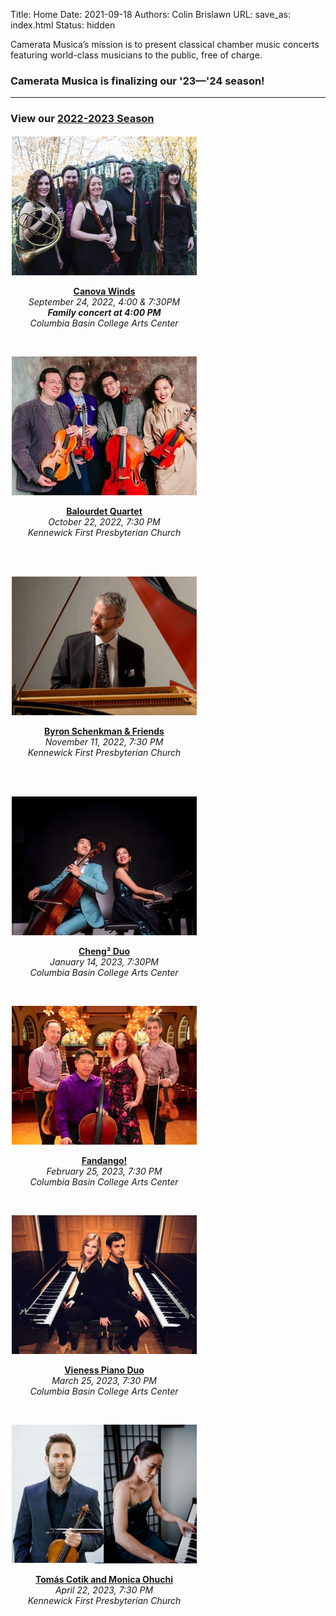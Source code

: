 Title: Home
Date: 2021-09-18
Authors: Colin Brislawn
URL:
save_as: index.html
Status: hidden

Camerata Musica’s mission is to present classical chamber music concerts featuring world-class musicians to the public, free of charge.

### Camerata Musica is finalizing our '23—'24 season!

<!--
### Camerata Musica announces 2022—2023 season!

After a two-year pause, we are thrilled to announce our 2022-2023 concert season. We look forward to welcoming back our patrons and resuming our mission to share world-class classical chamber music with the Tri-Cities, WA.

Be sure to check back (or [sign up for our email list](http://eepurl.com/cD1Zvv)) for concert schedule updates.
-->

---

### View our [2022-2023 Season]({filename}/pages/CurrentSeason.md)


<div class="season-container">

  <div class="season-cell">
    <a href="./canova-winds.html"><img alt="Canova Winds photo" src="/images/2022-2023/CanovaWinds-small.jpg"/></a>
    <p>
      <strong><a href="./canova-winds.html">Canova Winds</a></strong><br/> <em>September 24, 2022, 4:00 &amp; 7:30PM</em><br/> 
      <strong><em>Family concert at 4:00 PM</em></strong><br/> 
      <em>Columbia Basin College Arts Center</em><br/>
      <br/>
    </p>
  </div>
  
  <div class="season-cell">
    <a href="./balourdet-quartet.html"><img alt="Balourdet Quartet photo" src="/images/2022-2023/BalourdetQuartet-small.jpg"/></a>
    <p>
      <strong><a href="./balourdet-quartet.html">Balourdet Quartet</a></strong><br/> 
      <em>October 22, 2022, 7:30 PM</em><br/> <em>Kennewick First Presbyterian Church</em><br/> 
      <br/>
      <br/>
    </p>
  </div>
  
  <div class="season-cell">
    <a href="./byron-schenkman-2022.html"><img alt="Byron Schenkman at" src="/images/2022-2023/ByronSchenkman-small.jpg"/></a>
    <p>
    <strong><a href="./byron-schenkman-2022.html">Byron Schenkman &amp; Friends</a></strong><br/> 
    <em>November 11, 2022, 7:30 PM</em><br/> <em>Kennewick First Presbyterian Church</em><br/> 
    <br/>
    <br/>
    </p>
  </div>

  <div class="season-cell">
    <a href="./Cheng-2-Duo.html"><img alt="Cheng² Duo, back to back" src="/images/2022-2023/Cheng2Duo-small.jpg"/></a>
    <p>
      <strong><a href="./Cheng-2-Duo.html">Cheng² Duo</a></strong><br/> 
      <em>January 14, 2023, 7:30PM</em><br/> 
      <em>Columbia Basin College Arts Center</em><br/>
      <br/>
    </p>
  </div>
  
  <div class="season-cell">
    <a href="./fandango.html"><img alt="Fandango group photo" src="/images/2022-2023/Fandango-small.jpg"/></a>
    <p>
      <strong><a href="./fandango.html">Fandango!</a></strong><br/> 
      <em>February 25, 2023, 7:30 PM</em><br/> 
      <em>Columbia Basin College Arts Center</em><br/>
      <br/>
    </p>
  </div>
  
  <div class="season-cell">
    <a href="./vieness-piano-duo.html"><img alt="Vieness Piano Duo back to back at pianos" src="/images/2022-2023/VienessPianoDuo-small.jpg"/></a>
    <p>
      <strong><a href="./vieness-piano-duo.html">Vieness Piano Duo</a></strong><br/> 
      <em>March 25, 2023, 7:30 PM</em><br/> 
      <em>Columbia Basin College Arts Center</em><br/>
      <br/>
    </p>
  </div>

  <div class="season-cell">
    <a href="./tomas-cotikmonica-ohuchi.html"><img alt="Tomás Cotik and Monica Ohuchi" src="/images/2022-2023/TomasCotikandMonicaOhuchi-small.jpg"/></a>
    <p>
      <strong><a href="./tomas-cotikmonica-ohuchi.html">Tomás Cotik and Monica Ohuchi</a></strong><br/> 
      <em>April 22, 2023, 7:30 PM</em><br/> 
      <em>Kennewick First Presbyterian Church</em><br/>
      <br/>
    </p>
    </div>
  
</div>

<style>

  .season-container {
  display: grid;
  grid-template-columns:  repeat(auto-fit, minmax(280px, 300px));
  grid-auto-flow: row;
  justify-content: start;
  
  
  }
  .season-cell {
  padding: 2px;
    text-align: center;
    margin-bottom: 10px;
    text-decoration: none;
    border-bottom: none;

  }

</style>


<!--
<table>
<colgroup>
<col style="width: 33%"/>
<col style="width: 33%"/>
<col style="width: 33%"/>
</colgroup>
<tbody>
<tr class="odd">
<td style="text-align: center;"><a href="./canova-winds.html"><img alt="Canova Winds photo" src="/images/2022-2023/CanovaWinds-small.jpg"/></a></td>
<td style="text-align: center;"><a href="./balourdet-quartet.html"><img alt="Balourdet Quartet photo" src="/images/2022-2023/BalourdetQuartet-small.jpg"/></a></td>
<td style="text-align: center;"><a href="./byron-schenkman-2022.html"><img alt="Byron Schenkman at" src="/images/2022-2023/ByronSchenkman-small.jpg"/></a></td>
</tr>
<tr class="even">
<td style="text-align: center;"><strong><a href="./canova-winds.html">Canova Winds</a></strong><br/> <em>September 24, 2022, 4:00 &amp; 7:30PM</em><br/> <strong><em>Special family concert at 4:00 PM</em></strong><br/> <em>Columbia Basin College Arts Center</em><br/><br/></td>
<td style="text-align: center;"><strong><a href="./balourdet-quartet.html">Balourdet Quartet</a></strong><br/> <em>October 22, 2022, 7:30 PM</em><br/> <em>Kennewick First Presbyterian Church</em><br/> <br/><br/></td>
<td style="text-align: center;"><strong><a href="./byron-schenkman-2022.html">Byron Schenkman &amp; Friends</a></strong><br/> <em>November 19, 2022, 7:30 PM</em><br/> <em>Kennewick First Presbyterian Church</em><br/> <br/><br/></td>
</tr>
<tr class="odd">
<td style="text-align: center;"><a href="./Cheng-2-Duo.html"><img alt="Cheng² Duo, back to back" src="/images/2022-2023/Cheng2Duo-small.jpg"/></a></td>
<td style="text-align: center;"><a href="./fandango.html"><img alt="Fandango group photo" src="/images/2022-2023/Fandango-small.jpg"/></a></td>
<td style="text-align: center;"><a href="./vieness-piano-duo.html"><img alt="Vieness Piano Duo back to back at pianos" src="/images/2022-2023/VienessPianoDuo-small.jpg"/></a></td>
</tr>
<tr class="even">
<td style="text-align: center;"><strong><a href="./Cheng-2-Duo.html">Cheng² Duo</a></strong><br/> <em>January 14, 2023, 7:30PM</em><br/> <em>Columbia Basin College Arts Center</em><br/><br/></td>
<td style="text-align: center;"><strong><a href="./fandango.html">Fandango!</a></strong><br/> <em>February 25, 2023, 7:30 PM</em><br/> <em>Columbia Basin College Arts Center</em><br/><br/></td>
<td style="text-align: center;"><strong><a href="./vieness-piano-duo.html">Vieness Piano Duo</a></strong><br/> <em>March 25, 2023, 7:30 PM</em><br/> <em>Columbia Basin College Arts Center</em><br/><br/></td>
</tr>
<tr class="odd">
<td style="text-align: center;"><a href="./tomas-cotiksusan-chan.html"><img alt="Tomás Cotik and Susan Chan" src="/images/2022-2023/TomasCotikandSusanChan-small.jpg"/></a></td>
<td style="text-align: center;"></td>
<td style="text-align: center;"></td>
</tr>
<tr class="even">
<td style="text-align: center;"><strong><a href="./tomas-cotiksusan-chan.html">Tomás Cotik and Susan Chan</a></strong><br/> <em>April 22, 2023, 7:30 PM</em><br/> <em>Kennewick First Presbyterian Church</em><br/><br/></td>
<td style="text-align: center;"></td>
<td style="text-align: center;"></td>
</tr>
</tbody>
</table>
-->

<!--

# Simple list of images

[![Byron Schenkman at](/images/2022-2023/ByronSchenkman-small.jpg)]({filename}/2022-2023/ByronSchenkman2022.md)
[![Cheng² Duo, back to back](/images/2022-2023/Cheng2Duo-small.jpg)]({filename}/2022-2023/Cheng2Duo.md)
[![Fandango group photo](/images/2022-2023/Fandango-small.jpg)]({filename}/2022-2023/Fandango.md)
[![Vieness Piano Duo back to back at pianos](/images/2022-2023/VienessPianoDuo-small.jpg)]({filename}/2022-2023/VienessPianoDuo.md)
[![Tomás Cotik and Susan Chan](/images/2022-2023/TomasCotikandSusanChan-small.jpg)]({filename}/2022-2023/TomasCotikandSusanChan.md)

-->

<!--

---

### Camerata Update

This season’s concerts are scheduled for two different locations.  Some will take place in the [Performance Theatre at Columbia Basin College in Pasco](https://www.google.com/maps/place/CBC+Arts+Center,+Pasco,+WA+99301/@46.2508062,-119.1227316,19z/), while others will be held at [First Presbyterian Church in Kennewick](https://goo.gl/maps/quHQSkdBnScDHqh26).  We are very grateful to both institutions for welcoming us so warmly to their facilities.

We are extremely fortunate that Battelle, operator of Pacific Northwest National Laboratory, has donated its Steinway piano to Camerata.  Pianists on our series have played (and praised) this instrument since 1988 when Battelle originally purchased it for our use.  The piano will be located at Kennewick First Presbyterian Church.

 Information about each concert’s location will be included on this website, our Facebook page, next season’s flyers and posters, and our [announcement emails](http://eepurl.com/cD1Zvv), as well as on the reminder cards we send to [patrons](https://www.cameratamusica.com/pages/supporting-camerata-musica.html).

We look forward to having you join us for another season of chamber music.

-->

<style>

.entry-content a img,
.entry-content a img:hover {
    width: 280px;
    margin-right: 5px;
    margin-bottom: 10px;
    text-decoration: none;
    border-bottom: none;
}

figure {
  display: inline-block;
  text-align: center;
  margin: 5px; /* adjust as needed */
}

/* Center body text for long text letters */
/* .entry-content p,
.entry-content ol li {
    max-width: 80%;
    margin: 2% 10%;
    font-size: 18px;
} */

</style>
